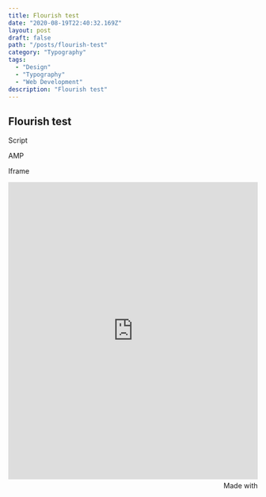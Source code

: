 ```yaml
---
title: Flourish test
date: "2020-08-19T22:40:32.169Z"
layout: post
draft: false
path: "/posts/flourish-test"
category: "Typography"
tags:
  - "Design"
  - "Typography"
  - "Web Development"
description: "Flourish test"
---
```


## Flourish test

Script

<div class="flourish-embed flourish-chart" data-src="visualisation/2904658" data-url="https://flo.uri.sh/visualisation/2904658/embed" aria-label=""><script src="https://public.flourish.studio/resources/embed.js"></script></div>

AMP 

<amp-iframe sandbox='allow-scripts allow-same-origin' layout=responsive resizable noloading src='https://flo.uri.sh/visualisation/2904658/embed?auto=1' width=400 height=300 aria-label=''><amp-img layout=fixed height=64 width=64 src='https://public.flourish.studio/resources/bosh.svg' placeholder style='margin: auto'></amp-img><div overflow></div></amp-iframe><p><a href='https://public.flourish.studio/visualisation/2904658/?utm_source=embed&utm_campaign=visualisation/2904658'><amp-img layout=fixed height=16 width=105 src='https://public.flourish.studio/resources/made_with_flourish.svg' alt='Made with Flourish'></amp-img></a></p>

Iframe 

<iframe src='https://flo.uri.sh/visualisation/2904658/embed' frameborder='0' scrolling='no' style='width:100%;height:600px;' aria-label=''></iframe><div style='width:100%!;margin-top:4px!important;text-align:right!important;'><a class='flourish-credit' href='https://public.flourish.studio/visualisation/2904658/?utm_source=embed&utm_campaign=visualisation/2904658' target='_top' style='text-decoration:none!important'><img alt='Made with Flourish' src='https://public.flourish.studio/resources/made_with_flourish.svg' style='width:105px!important;height:16px!important;border:none!important;margin:0!important;'> </a></div>
